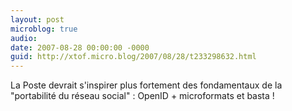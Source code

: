 ```yaml
---
layout: post
microblog: true
audio: 
date: 2007-08-28 00:00:00 -0000
guid: http://xtof.micro.blog/2007/08/28/t233298632.html
---
```

La Poste devrait s'inspirer plus fortement des fondamentaux de la "portabilité du réseau social" : OpenID + microformats et basta !
